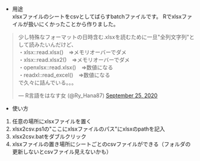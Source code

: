 - 用途  
xlsxファイルのシートをcsvとしてばらすbatchファイルです。
Rでxlsxファイルが扱いにくかったことから作りました。

<blockquote class="twitter-tweet"><p lang="ja" dir="ltr">少し特殊なフォーマットの日時含む.xlsxを読むために一旦&quot;全列文字列&quot;として読みたいんだけど、<br>・xlsx::read.xlsx()　⇒メモリオーバーでダメ<br>・xlsx::read.xlsx2()　⇒メモリオーバーでダメ<br>・openxlsx::read.xlsx()　⇒数値になる<br>・readxl::read_excel()　⇒数値になる<br>で久々に詰んでいる。。。</p>&mdash; R言語をはなす女 (@Ry_Hana87) <a href="https://twitter.com/Ry_Hana87/status/1309502187060387840?ref_src=twsrc%5Etfw">September 25, 2020</a></blockquote> <script async src="https://platform.twitter.com/widgets.js" charset="utf-8"></script>

- 使い方
1. 任意の場所にxlsxファイルを置く
2. xlsx2csv.ps1の"ここにxlsxファイルのパス"にxlsxのpathを記入
3. xlsx2csv.batをダブルクリック
4. xlsxファイルの置き場所にシートごとのcsvファイルができる（フォルダの更新しないとcsvファイル見えないかも）
